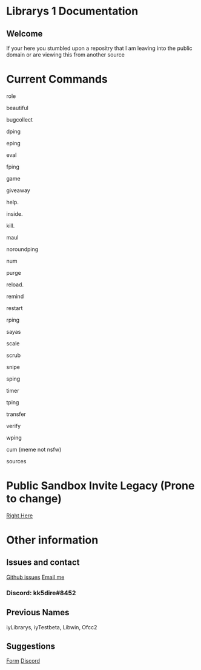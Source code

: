 # Librarys 1 Documentation
## Welcome 
If your here you stumbled upon a repositry that I am leaving into the public domain or are viewing this from another source

# Current Commands 


role

beautiful


bugcollect

dping

eping

eval

fping

game

giveaway

help.

inside.

kill.

maul

noroundping

num

purge

reload.

remind

restart

rping

sayas

scale


scrub

snipe

sping

timer

tping

transfer

verify

wping

cum (meme not nsfw)

sources

# Public Sandbox Invite Legacy (Prone to change)
[Right Here](https://discord.com/api/oauth2/authorize?client_id=843782098396381194&permissions=0&scope=bot)

# Other information 
## Issues and contact
[Github issues](https://github.com/kk5dire/Librays1)
[Email me](mailto:contact@anotherkk5dire.web.app&cc=kk5dire@gmail.com)
### Discord: kk5dire#8452
## Previous Names
iyLibrarys, iyTestbeta, Libwin, Ofcc2
## Suggestions 
[Form](https://kk5.page.link/contact)
[Discord](https://kk5.page.link/la4)
